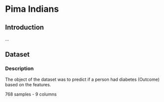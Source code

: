 # Pima Indians
## Introduction
...

## Dataset
### Description
The object of the dataset was to predict if a person had diabetes (Outcome) based on the features.  
  
768 samples - 9 columns